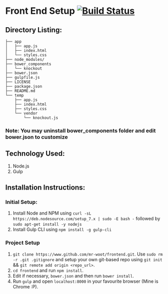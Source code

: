 # Front End Setup [![Build Status](https://travis-ci.org/mr-woot/frontend.svg?branch=master)](https://travis-ci.org/mr-woot/frontend)

## Directory Listing:
```
├── app
│   ├── app.js
│   ├── index.html
│   └── styles.css
├── node_modules/
├── bower_components
│   └── knockout
├── bower.json
├── gulpfile.js
├── LICENSE
├── package.json
├── README.md
└── temp
    ├── app.js
    ├── index.html
    ├── styles.css
    └── vendor
        └── knockout.js
```

### Note: You may uninstall bower_components folder and edit bower.json to customize

## Technology Used:
1. Node.js
2. Gulp

## Installation Instructions:
### Initial Setup:
1. Install Node and NPM using 
  ```curl -sL https://deb.nodesource.com/setup_7.x | sudo -E bash -``` followed by
  ```sudo apt-get install -y nodejs```
2. Install Gulp CLI using
  ```npm install -g gulp-cli```

### Project Setup
1. ```git clone https://www.github.com/mr-woot/frontend.git```. Use ```sudo rm -r .git .gitignore``` and setup your own git-based repo using ```git init``` && ```git remote add origin <repo_url>```.
2. ```cd frontend``` and run ```npm install```.
3. Edit if necessary, ```bower.json``` and then run ```bower install```.
4. Run ```gulp``` and open ```localhost:8000``` in your favourite browser (Mine is Chrome :P).
